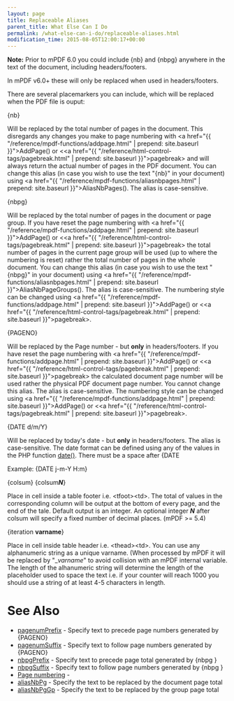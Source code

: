 ```yaml
---
layout: page
title: Replaceable Aliases
parent_title: What Else Can I Do
permalink: /what-else-can-i-do/replaceable-aliases.html
modification_time: 2015-08-05T12:00:17+00:00
---
```


<div class="alert alert-info" role="alert"><strong>Note:</strong> Prior to mPDF 6.0 you could include <span class="parameter">{nb​}</span> and <span class="parameter">{nbpg​}</span> anywhere in the text of the document, including headers/footers.

In mPDF v6.0+ these will only be replaced when used in headers/footers.</div>

There are several placemarkers you can include, which will be replaced when the PDF file is ouput:

<span class="parameter">{nb​}

</span>

Will be replaced by the total number of pages in the document. This disregards any changes you make to page numbering with <a href="{{ "/reference/mpdf-functions/addpage.html" | prepend: site.baseurl }}">AddPage()</a> or &lt;<a href="{{ "/reference/html-control-tags/pagebreak.html" | prepend: site.baseurl }}">pagebreak</a>&gt; and will always return the actual number of pages in the PDF document. You can change this alias (in case you wish to use the text "{nb​}" in your document) using <a href="{{ "/reference/mpdf-functions/aliasnbpages.html" | prepend: site.baseurl }}">AliasNbPages()</a>. The alias is case-sensitive.

<span class="parameter">{nbpg​}</span><span class="parameter">&nbsp;</span>

Will be replaced by the total number of pages in the document or page group. If you have reset the page numbering with <a href="{{ "/reference/mpdf-functions/addpage.html" | prepend: site.baseurl }}">AddPage()</a> or &lt;<a href="{{ "/reference/html-control-tags/pagebreak.html" | prepend: site.baseurl }}">pagebreak</a>&gt; the total number of pages in the current page group will be used (up to where the numbering is reset) rather the total number of pages in the whole document. You can change this alias (in case you wish to use the text "{nbpg​}" in your document) using <a href="{{ "/reference/mpdf-functions/aliasnbpages.html" | prepend: site.baseurl }}">AliasNbPageGroups()</a>. The alias is case-sensitive. The numbering style can be changed using <a href="{{ "/reference/mpdf-functions/addpage.html" | prepend: site.baseurl }}">AddPage()</a> or &lt;<a href="{{ "/reference/html-control-tags/pagebreak.html" | prepend: site.baseurl }}">pagebreak</a>&gt;.

<span class="parameter">{PAGENO}</span>

Will be replaced by the Page number - but <b>only</b> in headers/footers. If you have reset the page numbering with <a href="{{ "/reference/mpdf-functions/addpage.html" | prepend: site.baseurl }}">AddPage()</a> or &lt;<a href="{{ "/reference/html-control-tags/pagebreak.html" | prepend: site.baseurl }}">pagebreak</a>&gt; the calculated document page number will be used rather the physical PDF document page number. You cannot change this alias. The alias is case-sensitive. The numbering style can be changed using <a href="{{ "/reference/mpdf-functions/addpage.html" | prepend: site.baseurl }}">AddPage()</a> or &lt;<a href="{{ "/reference/html-control-tags/pagebreak.html" | prepend: site.baseurl }}">pagebreak</a>&gt;.

<span class="parameter">{DATE d/m/Y}</span>

Will be replaced by today's date - but <b>only</b> in headers/footers. The alias is case-sensitive. The date format can be defined using any of the values in the PHP function <a href="http://www.php.net/manual/en/function.date.php">date()</a>. There must be a space after <span class="parameter">{DATE</span> 

Example: <span class="parameter">{DATE j-m-Y H:m}</span>

<span class="parameter">{colsum} {colsum<i><b>N</b></i>}

</span>

Place in cell inside a table footer i.e. &lt;tfoot&gt;&lt;td&gt;. The total of values in the corresponding column will be output at the bottom of every page, and the end of the tale. Default output is an integer. An optional integer <i><b>N</b></i> after colsum will specify a fixed number of decimal places. (mPDF &gt;= 5.4)

<span class="parameter">{iteration&nbsp;<b>varname</b>}

</span>

Place in cell inside table header i.e. &lt;thead&gt;&lt;td&gt;. You can use any alphanumeric string as a unique varname. (When processed by mPDF it will be replaced by "__varname_" to avoid collision with an mPDF internal variable. The length of the alhanumeric string will determine the length of the placeholder used to space the text i.e. if your counter will reach 1000 you should use a string of at least 4-5 characters in length.

# See Also

<ul>
<li class="manual_boxlist"><a href="{{ "/reference/mpdf-variables/pagenumprefix.html" | prepend: site.baseurl }}">pagenumPrefix</a> - Specify text to precede page numbers generated by {PAGENO}</li>
<li class="manual_boxlist"><a href="{{ "/reference/mpdf-variables/pagenumsuffix.html" | prepend: site.baseurl }}">pagenumSuffix</a> - Specify text to follow page numbers generated by {PAGENO}</li>
<li class="manual_boxlist"><a href="{{ "/reference/mpdf-variables/nbpgprefix.html" | prepend: site.baseurl }}">nbpgPrefix</a> - Specify text to precede page total generated by {nbpg }</li>
<li class="manual_boxlist"><a href="{{ "/reference/mpdf-variables/nbpgsuffix.html" | prepend: site.baseurl }}">nbpgSuffix</a> - Specify text to follow page numbers generated by {nbpg }</li>
<li class="manual_boxlist"><a href="{{ "/paging/page-numbering.html" | prepend: site.baseurl }}">Page numbering</a> - </li>
<li class="manual_boxlist"><a href="{{ "/reference/mpdf-variables/aliasnbpg.html" | prepend: site.baseurl }}">aliasNbPg</a> - Specify the text to be replaced by the document page total</li>
<li class="manual_boxlist"><a href="{{ "/reference/mpdf-variables/aliasnbpggp.html" | prepend: site.baseurl }}">aliasNbPgGp</a> - Specify the text to be replaced by the group page total</li>
</ul>
